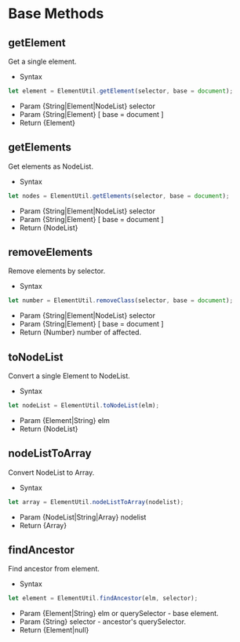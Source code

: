 # Base Methods

## getElement
Get a single element.
- Syntax
```javascript
let element = ElementUtil.getElement(selector, base = document);
```
- Param  {String|Element|NodeList} selector
- Param  {String|Element} [ base = document ]
- Return {Element}

## getElements
Get elements as NodeList.
- Syntax
```javascript
let nodes = ElementUtil.getElements(selector, base = document);
```
- Param  {String|Element|NodeList} selector
- Param  {String|Element} [ base = document ]
- Return {NodeList}

## removeElements
Remove elements by selector.
- Syntax
```javascript
let number = ElementUtil.removeClass(selector, base = document);
```
- Param  {String|Element|NodeList} selector
- Param  {String|Element} [ base = document ]
- Return {Number} number of affected.

## toNodeList
Convert a single Element to NodeList.
- Syntax
```javascript
let nodeList = ElementUtil.toNodeList(elm);
```
- Param  {Element|String} elm
- Return {NodeList}

## nodeListToArray
Convert NodeList to Array.
- Syntax
```javascript
let array = ElementUtil.nodeListToArray(nodelist);
```
- Param  {NodeList|String|Array} nodelist
- Return {Array}

## findAncestor
Find ancestor from element.
- Syntax
```javascript
let element = ElementUtil.findAncestor(elm, selector);
```
- Param {Element|String} elm or querySelector - base element.
- Param {String} selector - ancestor's querySelector.
- Return {Element|null}
